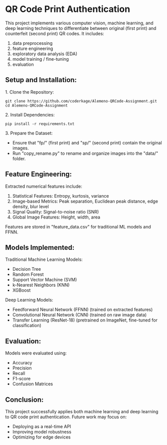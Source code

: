 # QR Code Print Authentication

This project implements various computer vision, machine learning, and deep learning techniques to differentiate between original (first print) and counterfeit (second print) QR codes. It includes:
1. data preprocessing
2. feature engineering
3. exploratory data analysis (EDA)
4. model training / fine-tuning
5. evaluation


## Setup and Installation:

1\. Clone the Repository: 
```
git clone https://github.com/coderkage/Alemeno-QRCode-Assignment.git
cd Alemeno-QRCode-Assignment
```

2\. Install Dependencies: 
```
pip install -r requirements.txt
```

3\. Prepare the Dataset:  
- Ensure that \"fp/\" (first print) and \"sp/\" (second print) contain the original images.
- Run \"copy_rename.py\" to rename and organize images into the \"data/\" folder.


## Feature Engineering:

Extracted numerical features include:

1. Statistical Features: Entropy, kurtosis, variance
2. Image-based Metrics: Peak separation, Euclidean peak distance, edge density, blur level
3. Signal Quality: Signal-to-noise ratio (SNR)
4. Global Image Features: Height, width, area

Features are stored in \"feature_data.csv\" for traditional ML models and FFNN.

## Models Implemented:

Traditional Machine Learning Models: 
- Decision Tree
- Random Forest
- Support Vector Machine (SVM)
- k-Nearest Neighbors (KNN)
- XGBoost

Deep Learning Models: 
- Feedforward Neural Network (FFNN) (trained on extracted features)
- Convolutional Neural Network (CNN) (trained on raw image data)
- Transfer Learning (ResNet-18) (pretrained on ImageNet, fine-tuned for classification)

## Evaluation:

Models were evaluated using: 
- Accuracy
- Precision
- Recall
- F1-score
- Confusion Matrices

## Conclusion:

This project successfully applies both machine learning and deep learning to QR code print authentication. Future work may focus on:

- Deploying as a real-time API
- Improving model robustness
- Optimizing for edge devices
